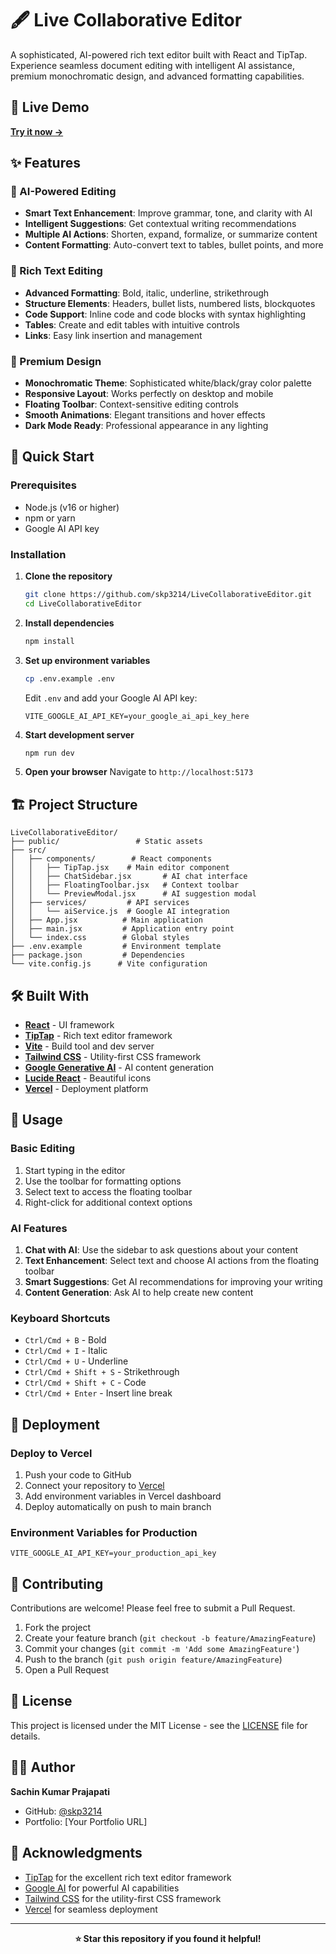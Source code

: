 # 🖋️ Live Collaborative Editor

A sophisticated, AI-powered rich text editor built with React and TipTap. Experience seamless document editing with intelligent AI assistance, premium monochromatic design, and advanced formatting capabilities.

## 🌟 Live Demo

**[Try it now →](https://live-collaborative-editor-theta.vercel.app/)**

## ✨ Features

### 🤖 AI-Powered Editing
- **Smart Text Enhancement**: Improve grammar, tone, and clarity with AI
- **Intelligent Suggestions**: Get contextual writing recommendations
- **Multiple AI Actions**: Shorten, expand, formalize, or summarize content
- **Content Formatting**: Auto-convert text to tables, bullet points, and more

### 📝 Rich Text Editing
- **Advanced Formatting**: Bold, italic, underline, strikethrough
- **Structure Elements**: Headers, bullet lists, numbered lists, blockquotes
- **Code Support**: Inline code and code blocks with syntax highlighting
- **Tables**: Create and edit tables with intuitive controls
- **Links**: Easy link insertion and management

### 🎨 Premium Design
- **Monochromatic Theme**: Sophisticated white/black/gray color palette
- **Responsive Layout**: Works perfectly on desktop and mobile
- **Floating Toolbar**: Context-sensitive editing controls
- **Smooth Animations**: Elegant transitions and hover effects
- **Dark Mode Ready**: Professional appearance in any lighting

## 🚀 Quick Start

### Prerequisites
- Node.js (v16 or higher)
- npm or yarn
- Google AI API key

### Installation

1. **Clone the repository**
   ```bash
   git clone https://github.com/skp3214/LiveCollaborativeEditor.git
   cd LiveCollaborativeEditor
   ```

2. **Install dependencies**
   ```bash
   npm install
   ```

3. **Set up environment variables**
   ```bash
   cp .env.example .env
   ```
   
   Edit `.env` and add your Google AI API key:
   ```env
   VITE_GOOGLE_AI_API_KEY=your_google_ai_api_key_here
   ```

4. **Start development server**
   ```bash
   npm run dev
   ```

5. **Open your browser**
   Navigate to `http://localhost:5173`

## 🏗️ Project Structure

```
LiveCollaborativeEditor/
├── public/                 # Static assets
├── src/
│   ├── components/        # React components
│   │   ├── TipTap.jsx    # Main editor component
│   │   ├── ChatSidebar.jsx       # AI chat interface
│   │   ├── FloatingToolbar.jsx   # Context toolbar
│   │   └── PreviewModal.jsx      # AI suggestion modal
│   ├── services/         # API services
│   │   └── aiService.js  # Google AI integration
│   ├── App.jsx          # Main application
│   ├── main.jsx         # Application entry point
│   └── index.css        # Global styles
├── .env.example         # Environment template
├── package.json         # Dependencies
└── vite.config.js      # Vite configuration
```

## 🛠️ Built With

- **[React](https://reactjs.org/)** - UI framework
- **[TipTap](https://tiptap.dev/)** - Rich text editor framework
- **[Vite](https://vitejs.dev/)** - Build tool and dev server
- **[Tailwind CSS](https://tailwindcss.com/)** - Utility-first CSS framework
- **[Google Generative AI](https://ai.google.dev/)** - AI content generation
- **[Lucide React](https://lucide.dev/)** - Beautiful icons
- **[Vercel](https://vercel.com/)** - Deployment platform

## 🎯 Usage

### Basic Editing
1. Start typing in the editor
2. Use the toolbar for formatting options
3. Select text to access the floating toolbar
4. Right-click for additional context options

### AI Features
1. **Chat with AI**: Use the sidebar to ask questions about your content
2. **Text Enhancement**: Select text and choose AI actions from the floating toolbar
3. **Smart Suggestions**: Get AI recommendations for improving your writing
4. **Content Generation**: Ask AI to help create new content

### Keyboard Shortcuts
- `Ctrl/Cmd + B` - Bold
- `Ctrl/Cmd + I` - Italic
- `Ctrl/Cmd + U` - Underline
- `Ctrl/Cmd + Shift + S` - Strikethrough
- `Ctrl/Cmd + Shift + C` - Code
- `Ctrl/Cmd + Enter` - Insert line break

## 🚀 Deployment

### Deploy to Vercel
1. Push your code to GitHub
2. Connect your repository to [Vercel](https://vercel.com)
3. Add environment variables in Vercel dashboard
4. Deploy automatically on push to main branch

### Environment Variables for Production
```env
VITE_GOOGLE_AI_API_KEY=your_production_api_key
```

## 🤝 Contributing

Contributions are welcome! Please feel free to submit a Pull Request.

1. Fork the project
2. Create your feature branch (`git checkout -b feature/AmazingFeature`)
3. Commit your changes (`git commit -m 'Add some AmazingFeature'`)
4. Push to the branch (`git push origin feature/AmazingFeature`)
5. Open a Pull Request

## 📝 License

This project is licensed under the MIT License - see the [LICENSE](LICENSE) file for details.

## 👨‍💻 Author

**Sachin Kumar Prajapati**
- GitHub: [@skp3214](https://github.com/skp3214)
- Portfolio: [Your Portfolio URL]

## 🙏 Acknowledgments

- [TipTap](https://tiptap.dev/) for the excellent rich text editor framework
- [Google AI](https://ai.google.dev/) for powerful AI capabilities
- [Tailwind CSS](https://tailwindcss.com/) for the utility-first CSS framework
- [Vercel](https://vercel.com/) for seamless deployment

---

<div align="center">
  <strong>⭐ Star this repository if you found it helpful!</strong>
</div>